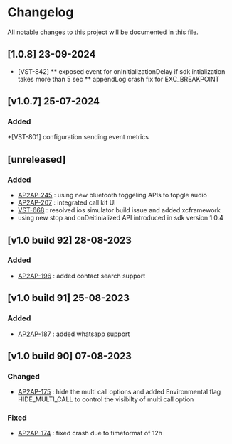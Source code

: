 # Changelog 

All notable changes to this project will be documented in this file.

## [1.0.8] 23-09-2024
* [VST-842]
** exposed event for onInitializationDelay if sdk intialization takes more than 5 sec 
** appendLog crash fix for EXC_BREAKPOINT

## [v1.0.7] 25-07-2024

### Added
*[VST-801] configuration sending event metrics

## [unreleased]

### Added
* [AP2AP-245](https://exotel.atlassian.net/browse/AP2AP-245) : using new bluetooth toggeling APIs to topgle audio
* [AP2AP-207](https://exotel.atlassian.net/browse/AP2AP-207) : integrated call kit UI
* [VST-668](https://exotel.atlassian.net/browse/VST-668) : resolved ios simulator build issue and  added xcframework .
* using new stop and onDeitinialized API introduced in sdk version 1.0.4

## [v1.0 build 92] 28-08-2023

### Added
* [AP2AP-196](https://exotel.atlassian.net/browse/AP2AP-196) : added contact search support

## [v1.0 build 91]  25-08-2023

### Added
* [AP2AP-187](https://exotel.atlassian.net/browse/AP2AP-187) : added whatsapp support

## [v1.0 build 90]  07-08-2023

### Changed
*   [AP2AP-175](https://exotel.atlassian.net/browse/AP2AP-175) : hide the multi call options and added Environmental flag HIDE_MULTI_CALL to control the visibilty of multi call option

### Fixed
*  [AP2AP-174](https://exotel.atlassian.net/browse/AP2AP-174) : fixed crash due to timeformat of 12h  